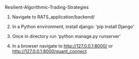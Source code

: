 Resilient-Algorithmic-Trading-Strategies
1. Navigate to RATS_application/backend/

2. In a Python environment, install django:
    'pip install Django'
    
3. Once in directory run 'python manage.py runserver'

4. In a browser navigate to http://127.0.0.1:8000/
or 
http://127.0.0.1:8000/quant_connect
